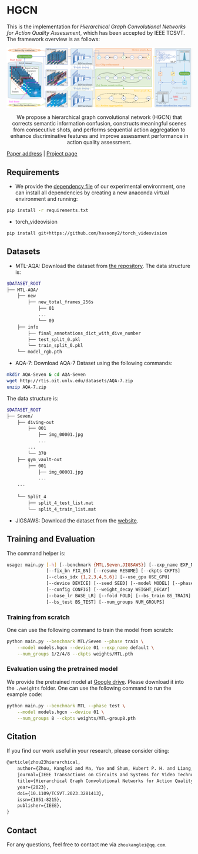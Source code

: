 # HGCN

This is the implementation for *Hierarchical Graph Convolutional Networks for Action Quality Assessment*, which has been accepted by IEEE TCSVT.  The framework overview is as follows:

![](./imgs/overview.png)

<center>We propose a hierarchical graph convolutional network (HGCN) that corrects semantic information confusion, constructs meaningful scenes from consecutive shots, and performs sequential action aggregation to enhance discriminative features and improve assessment performance in action quality assessment.</center>

[Paper address](https://doi.org/https://doi.org/10.1109/TCSVT.2023.3281413) | [Project page](http://hubertshum.com/pbl_tcsvt2023aqa.htm)

## Requirements

- We provide the [dependency file](requirements.txt) of our experimental environment, one can install all dependencies by creating a new anaconda virtual environment and running:

````bash
pip install -r requirements.txt
````

- torch_videovision

```bash
pip install git+https://github.com/hassony2/torch_videovision
```

## Datasets

- MTL-AQA: Download the dataset from [the repository](https://github.com/ParitoshParmar/MTL-AQA). The data structure is:

```bash
$DATASET_ROOT
├── MTL-AQA/
    ├── new
        ├── new_total_frames_256s
            ├── 01
            ...
            └── 09
    ├── info
        ├── final_annotations_dict_with_dive_number
        ├── test_split_0.pkl
        └── train_split_0.pkl
    └── model_rgb.pth
```

- AQA-7: Download AQA-7 Dataset using the following commands:
```bash
mkdir AQA-Seven & cd AQA-Seven
wget http://rtis.oit.unlv.edu/datasets/AQA-7.zip
unzip AQA-7.zip
```
The data structure is:

```bash
$DATASET_ROOT
├── Seven/
    ├── diving-out
        ├── 001
            ├── img_00001.jpg
            ...
        ...
        └── 370
    ├── gym_vault-out
        ├── 001
            ├── img_00001.jpg
            ...
    ...

    └── Split_4
        ├── split_4_test_list.mat
        └── split_4_train_list.mat
```

- JIGSAWS: Download the dataset from the [website](https://cs.jhu.edu/~los/jigsaws/info.php).

## Training and Evaluation

The command helper is:

```bash
usage: main.py [-h] [--benchmark {MTL,Seven,JIGSAWS}] [--exp_name EXP_NAME]
               [--fix_bn FIX_BN] [--resume RESUME] [--ckpts CKPTS]
               [--class_idx {1,2,3,4,5,6}] [--use_gpu USE_GPU]
               [--device DEVICE] [--seed SEED] [--model MODEL] [--phase PHASE]
               [--config CONFIG] [--weight_decay WEIGHT_DECAY]
               [--base_lr BASE_LR] [--fold FOLD] [--bs_train BS_TRAIN]
               [--bs_test BS_TEST] [--num_groups NUM_GROUPS]
```


### Training from scratch

One can use the following command to train the model from scratch:

```bash
python main.py --benchmark MTL/Seven --phase train \
    --model models.hgcn --device 01 --exp_name default \
    --num_groups 1/2/4/8 --ckpts weights/MTL.pth
```

### Evaluation using the pretrained model

We provide the pretrained model at [Google drive](https://drive.google.com/drive/folders/1P6ZgE0DksnWBw4oJFg-vo5kY0SsWD1G_?usp=sharing). Please download it into the `./weights` folder.  One can use the following command to run the example code:

```bash
python main.py --benchmark MTL --phase test \
    --model models.hgcn --device 01 \
    --num_groups 8 --ckpts weights/MTL-group8.pth
```

## Citation

If you find our work useful in your research, please consider citing:

```latex
@article{zhou23hierarchical,
    author={Zhou, Kanglei and Ma, Yue and Shum, Hubert P. H. and Liang, Xiaohui},
    journal={IEEE Transactions on Circuits and Systems for Video Technology},
    title={Hierarchical Graph Convolutional Networks for Action Quality Assessment},
    year={2023},
    doi={10.1109/TCSVT.2023.3281413},
    issn={1051-8215},
    publisher={IEEE},
}
```

## Contact

For any questions, feel free to contact me via `zhoukanglei@qq.com`.